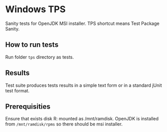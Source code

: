 # Windows TPS

Sanity tests for OpenJDK MSI installer. TPS shortcut means Test Package Sanity.

## How to run tests
Run folder `tps` directory as tests.

## Results
Test suite produces tests results in a simple text form or in a standard jUnit test format.

## Prerequisities

Ensure that exists disk R: mounted as /mnt/ramdisk. OpenJDK is installed from `/mnt/ramdisk/rpms` so there should be msi installer.